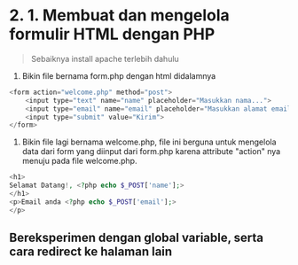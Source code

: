 # 2. 1. Membuat dan mengelola formulir HTML dengan PHP

> Sebaiknya install apache terlebih dahulu

1. Bikin file bernama form.php dengan html didalamnya
```php
<form action="welcome.php" method="post">
    <input type="text" name="name" placeholder="Masukkan nama...">
    <input type="email" name="email" placeholder="Masukkan alamat email..">
    <input type="submit" value="Kirim">
</form>
```

1. Bikin file lagi bernama welcome.php, file ini berguna untuk mengelola data dari form yang diinput dari form.php karena attribute "action" nya menuju pada file welcome.php.
```php
<h1>
Selamat Datang!, <?php echo $_POST['name'];>
</h1>
<p>Email anda <?php echo $_POST['email'];>
</p>
```

## Bereksperimen dengan global variable, serta cara redirect ke halaman lain